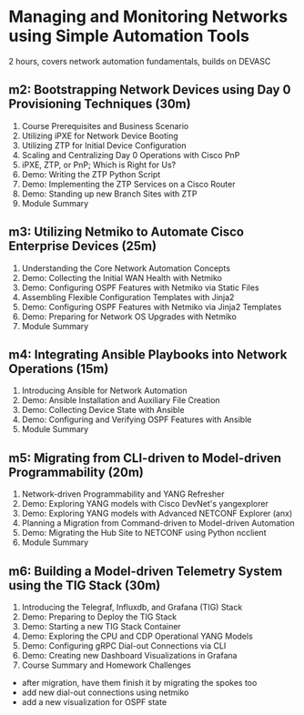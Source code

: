 # Managing and Monitoring Networks using Simple Automation Tools
2 hours, covers network automation fundamentals, builds on DEVASC

## m2: Bootstrapping Network Devices using Day 0 Provisioning Techniques (30m)
1. Course Prerequisites and Business Scenario
2. Utilizing iPXE for Network Device Booting
3. Utilizing ZTP for Initial Device Configuration
4. Scaling and Centralizing Day 0 Operations with Cisco PnP
5. iPXE, ZTP, or PnP; Which is Right for Us?
6. Demo: Writing the ZTP Python Script
7. Demo: Implementing the ZTP Services on a Cisco Router
8. Demo: Standing up new Branch Sites with ZTP
9. Module Summary

## m3: Utilizing Netmiko to Automate Cisco Enterprise Devices (25m)
1. Understanding the Core Network Automation Concepts
2. Demo: Collecting the Initial WAN Health with Netmiko
3. Demo: Configuring OSPF Features with Netmiko via Static Files
4. Assembling Flexible Configuration Templates with Jinja2
5. Demo: Configuring OSPF Features with Netmiko via Jinja2 Templates
6. Demo: Preparing for Network OS Upgrades with Netmiko
7. Module Summary

## m4: Integrating Ansible Playbooks into Network Operations (15m)
1. Introducing Ansible for Network Automation
2. Demo: Ansible Installation and Auxiliary File Creation
3. Demo: Collecting Device State with Ansible
4. Demo: Configuring and Verifying OSPF Features with Ansible
5. Module Summary

## m5: Migrating from CLI-driven to Model-driven Programmability (20m)
1. Network-driven Programmability and YANG Refresher
2. Demo: Exploring YANG models with Cisco DevNet's yangexplorer
3. Demo: Exploring YANG models with Advanced NETCONF Explorer (anx)
4. Planning a Migration from Command-driven to Model-driven Automation
5. Demo: Migrating the Hub Site to NETCONF using Python ncclient
6. Module Summary

## m6: Building a Model-driven Telemetry System using the TIG Stack (30m)
1. Introducing the Telegraf, Influxdb, and Grafana (TIG) Stack
2. Demo: Preparing to Deploy the TIG Stack
3. Demo: Starting a new TIG Stack Container
4. Demo: Exploring the CPU and CDP Operational YANG Models
5. Demo: Configuring gRPC Dial-out Connections via CLI
6. Demo: Creating new Dashboard Visualizations in Grafana
7. Course Summary and Homework Challenges
  - after migration, have them finish it by migrating the spokes too
  - add new dial-out connections using netmiko
  - add a new visualization for OSPF state 
